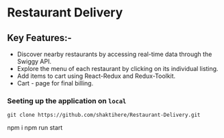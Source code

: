 # Restaurant Delivery

## Key Features:-

<ul>
<li>Discover nearby restaurants by accessing real-time data through the Swiggy API.</li>
<li>Explore the menu of each restaurant by clicking on its individual listing.</li>
<li>Add items to cart using React-Redux and Redux-Toolkit.</li>
<li>Cart - page for final billing.</li>
</ul>

### Seeting up the application on `local`

```
git clone https://github.com/shaktihere/Restaurant-Delivery.git
```

npm i
npm run start
